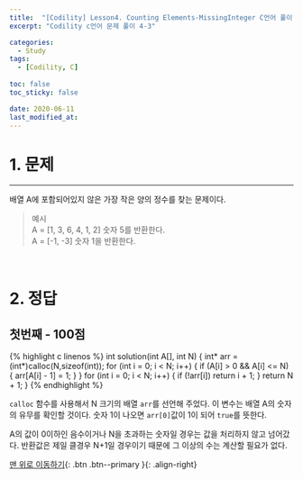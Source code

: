 ```yaml
---
title:  "[Codility] Lesson4. Counting Elements-MissingInteger C언어 풀이" 
excerpt: "Codility c언어 문제 풀이 4-3"

categories:
  - Study
tags:
  - [Codility, C]
 
toc: false
toc_sticky: false

date: 2020-06-11
last_modified_at:
---
```


# 1. 문제
---
배열 A에 포함되어있지 않은 가장 작은 양의 정수를 찾는 문제이다.
>예시   
A = [1, 3, 6, 4, 1, 2] 숫자 5를 반환한다.   
A = [-1, -3] 숫자 1을 반환한다.

<br>

# 2. 정답
## 첫번째 - 100점

{% highlight c linenos %}
int solution(int A[], int N) {
    int* arr = (int*)calloc(N,sizeof(int));
    for (int i = 0; i < N; i++) {
        if (A[i] > 0 && A[i] <= N) {
            arr[A[i] - 1] = 1;
        }
    }
    for (int i = 0; i < N; i++) {
        if (!arr[i])
            return i + 1;
    }
    return N + 1;
}
{% endhighlight %}

`calloc` 함수를 사용해서 N 크기의 배열 `arr`를 선언해 주었다. 이 변수는 배열 A의 숫자의 유무를 확인할 것이다. 숫자 1이 나오면 `arr[0]`값이 1이 되어 `true`를 뜻한다.

A의 값이 0이하인 음수이거나 N을 초과하는 숫자일 경우는 값을 처리하지 않고 넘어갔다. 반환값은 제일 클경우 N+1일 경우이기 때문에 그 이상의 수는 계산할 필요가 없다.

[맨 위로 이동하기](#){: .btn .btn--primary }{: .align-right}